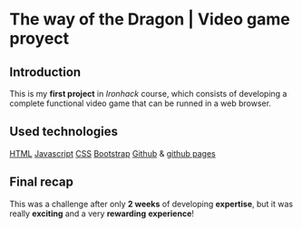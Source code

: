 # The way of the Dragon | Video game proyect

## Introduction

This is my **first project** in *Ironhack* course, which consists of developing a complete functional video game that can be runned in a web browser.


## Used technologies
[HTML](https://en.wikipedia.org/wiki/HTML)
[Javascript](https://en.wikipedia.org/wiki/JavaScript)
[CSS](https://en.wikipedia.org/wiki/CSS)
[Bootstrap](https://getbootstrap.com/)
[Github](https://en.wikipedia.org/wiki/GitHub) & [github pages](https://pages.github.com/)


## Final recap

This was a challenge after only **2 weeks** of developing **expertise**, but it was really **exciting** and a very **rewarding** **experience**! 
